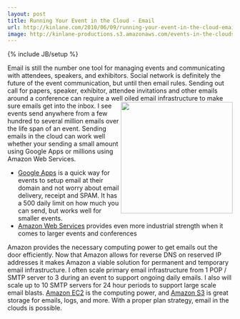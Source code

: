 ```yaml
---
layout: post
title: Running Your Event in the Cloud - Email
url: http://kinlane.com/2010/06/09/running-your-event-in-the-cloud-email/
image: http://kinlane-productions.s3.amazonaws.com/events-in-the-clouds/email_icon.jpg
---
```

{% include JB/setup %}
<p>
     Email is still the number one tool for managing events and communicating with attendees, speakers, and exhibitors. Social network is definitely the future of the event communication, but until then email rules. Sending out call for papers, speaker, exhibitor, attendee invitations and other emails around a conference can require a well oiled email infrastructure to make sure emails get into the inbox.<img title="Event Email in the Clouds" src="http://kinlane-productions.s3.amazonaws.com/events-in-the-clouds/email_icon.jpg" alt="" width="250" align="right" /> I see events send anywhere from a few hundred to several million emails over the life span of an event. Sending emails in the cloud can work well whether your sending a small amount using Google Apps or millions using Amazon Web Services.
</p>
<ul class="mainlist">
     <li>
          <a href="http://www.google.com/a/">Google Apps</a> is a quick way for events to setup email at their domain and not worry about email delivery, receipt and SPAM. It has a 500 daily limit on how much you can send, but works well for smaller events.
     </li>
     <li>
          <a href="http://aws.amazon.com/">Amazon Web Services</a> provides even more industrial strength when it comes to larger events and conferences
     </li>
</ul>
<p>
     Amazon provides the necessary computing power to get emails out the door efficiently. Now that Amazon allows for reverse DNS on reserved IP addresses it makes Amazon a viable solution for permanent and temporary email infrastructure. I often scale primary email infrastructure from 1 POP / SMTP server to 3 during an event to support ongoing daily emails. I also will scale up to 10 SMTP servers for 24 hour periods to support large scale email blasts. <a href="http://aws.amazon.com/ec2/">Amazon EC2</a> is the computing power, and <a href="http://aws.amazon.com/s3/">Amazon S3</a> is great storage for emails, logs, and more. With a proper plan strategy, email in the clouds is possible.
</p>